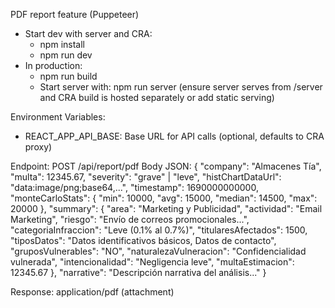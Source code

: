PDF report feature (Puppeteer)

- Start dev with server and CRA:
  - npm install
  - npm run dev
- In production:
  - npm run build
  - Start server with: npm run server (ensure server serves from /server and CRA build is hosted separately or add static serving)

Environment Variables:
- REACT_APP_API_BASE: Base URL for API calls (optional, defaults to CRA proxy)

Endpoint: POST /api/report/pdf
Body JSON:
{
  "company": "Almacenes Tía",
  "multa": 12345.67,
  "severity": "grave" | "leve",
  "histChartDataUrl": "data:image/png;base64,...",
  "timestamp": 1690000000000,
  "monteCarloStats": {
    "min": 10000,
    "avg": 15000, 
    "median": 14500,
    "max": 20000
  },
  "summary": {
    "area": "Marketing y Publicidad",
    "actividad": "Email Marketing",
    "riesgo": "Envío de correos promocionales...",
    "categoriaInfraccion": "Leve (0.1% al 0.7%)",
    "titularesAfectados": 1500,
    "tiposDatos": "Datos identificativos básicos, Datos de contacto",
    "gruposVulnerables": "NO",
    "naturalezaVulneracion": "Confidencialidad vulnerada",
    "intencionalidad": "Negligencia leve",
    "multaEstimacion": 12345.67
  },
  "narrative": "Descripción narrativa del análisis..."
}

Response: application/pdf (attachment)
